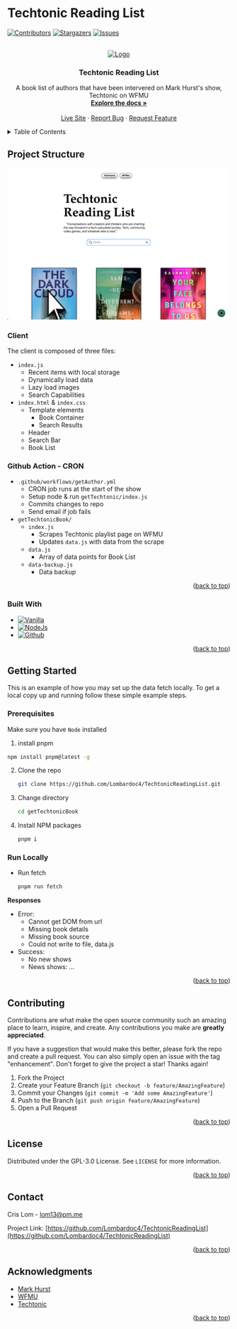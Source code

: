 # Techtonic Reading List
<!-- Improved compatibility of back to top link: See: https://github.com/othneildrew/Best-README-Template/pull/73 -->
<a name="readme-top"></a>
<!--
*** Thanks for checking out the Best-README-Template. If you have a suggestion
*** that would make this better, please fork the repo and create a pull request
*** or simply open an issue with the tag "enhancement".
*** Don't forget to give the project a star!
*** Thanks again! Now go create something AMAZING! :D
-->



<!-- PROJECT SHIELDS -->
<!--
*** I'm using markdown "reference style" links for readability.
*** Reference links are enclosed in brackets [ ] instead of parentheses ( ).
*** See the bottom of this document for the declaration of the reference variables
*** for contributors-url, forks-url, etc. This is an optional, concise syntax you may use.
*** https://www.markdownguide.org/basic-syntax/#reference-style-links
-->
[![Contributors][contributors-shield]][contributors-url]
[![Stargazers][stars-shield]][stars-url]
[![Issues][issues-shield]][issues-url]



<!-- PROJECT LOGO -->
<br />
<div align="center">
  <a href="https://github.com/Lombardoc4/TechtonicReadingList">
    <img src="https://crislombardo.com/digi-art.png" alt="Logo" width="80" height="80">
  </a>

<h3 align="center">Techtonic Reading List</h3>

  <p align="center">
    A book list of authors that have been intervered on Mark Hurst's show, Techtonic on WFMU
    <br />
    <a href="https://github.com/Lombardoc4/TechtonicReadingList"><strong>Explore the docs »</strong></a>
    <br />
    <br />
    <a href="https://lombardoc4.github.io/TechtonicReadingList/">Live Site</a>
    ·
    <a href="https://github.com/Lombardoc4/TechtonicReadingList/issues">Report Bug</a>
    ·
    <a href="https://github.com/Lombardoc4/TechtonicReadingList/issues">Request Feature</a>
  </p>
</div>



<!-- TABLE OF CONTENTS -->
<details>
  <summary>Table of Contents</summary>
  <ol>
    <li>
      <a href="#project-features">Project Feautres</a>
      <ul>
        <li><a href="#built-with">Built With</a></li>
      </ul>
    </li>
    <li>
      <a href="#getting-started">Getting Started</a>
      <ul>
        <li><a href="#prerequisites">Prerequisites</a></li>
        <li><a href="#installation">Installation</a></li>
      </ul>
    </li>
    <li><a href="#usage">Usage</a></li>
    <li><a href="#roadmap">Roadmap</a></li>
    <li><a href="#contributing">Contributing</a></li>
    <li><a href="#license">License</a></li>
    <li><a href="#contact">Contact</a></li>
    <li><a href="#acknowledgments">Acknowledgments</a></li>
  </ol>
</details>



<!-- ABOUT THE PROJECT -->
## Project Structure

[![Landing Screenshot][landing-screenshot]](https://lombardoc4.github.io/TechtonicReadingList/)

### Client

The client is composed of three files:
- `index.js`
    - Recent items with local storage
    - Dynamically load data
    - Lazy load images
    - Search Capabilities
- `index.html` & `index.css`
    - Template elements
      - Book Container
      - Search Results
    - Header
    - Search Bar
    - Book List


### Github Action - CRON
- `.github/workflows/getAuthor.yml`
  - CRON job runs at the start of the show
  - Setup node & run `getTechtonic/index.js`
  - Commits changes to repo
  - Send email if job fails
- `getTechtonicBook/`
  - `index.js`
    - Scrapes Techtonic playlist page on WFMU
    - Updates `data.js` with data from the scrape
  - `data.js`
    - Array of data points for Book List
  - `data-backup.js`
    - Data backup



<p align="right">(<a href="#readme-top">back to top</a>)</p>

### Built With

* [![Vanilla][Javascript.io]][Javascript-url]
* [![NodeJs][Node.js]][Node-url]
* [![Github][Github.io]][Github-url]

<p align="right">(<a href="#readme-top">back to top</a>)</p>



<!-- GETTING STARTED -->
## Getting Started

This is an example of how you may set up the data fetch locally.
To get a local copy up and running follow these simple example steps.

### Prerequisites

Make sure you have `Node` installed
1. install pnpm
  ```sh
  npm install pnpm@latest -g
  ```
2. Clone the repo
   ```sh
   git clone https://github.com/Lombardoc4/TechtonicReadingList.git
   ```
3. Change directory
   ```sh
   cd getTechtonicBook
   ```
4. Install NPM packages
   ```sh
   pnpm i
   ```

### Run Locally

* Run fetch
   ```sh
   pnpm run fetch
   ```

**Responses**
- Error:
  - Cannot get DOM from url
  - Missing book details
  - Missing book source
  - Could not write to file, data.js
- Success:
  - No new shows
  - News shows: ...

<p align="right">(<a href="#readme-top">back to top</a>)</p>



<!-- USAGE EXAMPLES -->
<!-- ## Usage -->
<!--
Use this space to show useful examples of how a project can be used. Additional screenshots, code examples and demos work well in this space. You may also link to more resources.

_For more examples, please refer to the [Documentation](https://example.com)_

<p align="right">(<a href="#readme-top">back to top</a>)</p> -->



<!-- ROADMAP -->
<!-- ## Roadmap -->
<!--
- [ ] Feature 1
- [ ] Feature 2
- [ ] Feature 3
    - [ ] Nested Feature

See the [open issues](https://github.com/Lombardoc4/TechtonicReadingList/issues) for a full list of proposed features (and known issues).

<p align="right">(<a href="#readme-top">back to top</a>)</p> -->



<!-- CONTRIBUTING -->
## Contributing

Contributions are what make the open source community such an amazing place to learn, inspire, and create. Any contributions you make are **greatly appreciated**.

If you have a suggestion that would make this better, please fork the repo and create a pull request. You can also simply open an issue with the tag "enhancement".
Don't forget to give the project a star! Thanks again!

1. Fork the Project
2. Create your Feature Branch (`git checkout -b feature/AmazingFeature`)
3. Commit your Changes (`git commit -m 'Add some AmazingFeature'`)
4. Push to the Branch (`git push origin feature/AmazingFeature`)
5. Open a Pull Request

<p align="right">(<a href="#readme-top">back to top</a>)</p>



<!-- LICENSE -->
## License

Distributed under the GPL-3.0 License. See `LICENSE` for more information.

<p align="right">(<a href="#readme-top">back to top</a>)</p>


<!-- CONTACT -->
## Contact

Cris Lom - lom13@pm.me

Project Link: [https://github.com/Lombardoc4/TechtonicReadingList](https://github.com/Lombardoc4/TechtonicReadingList)

<p align="right">(<a href="#readme-top">back to top</a>)</p>



<!-- ACKNOWLEDGMENTS -->
## Acknowledgments

* [Mark Hurst](https://creativegood.com/mark-hurst/)
* [WFMU](https://www.wfmu.org/)
* [Techtonic](https://www.wfmu.org/playlists/TD)

<p align="right">(<a href="#readme-top">back to top</a>)</p>



<!-- MARKDOWN LINKS & IMAGES -->
<!-- https://www.markdownguide.org/basic-syntax/#reference-style-links -->
[contributors-shield]: https://img.shields.io/github/contributors/Lombardoc4/TechtonicReadingList.svg?style=for-the-badge
[contributors-url]: https://github.com/Lombardoc4/TechtonicReadingList/graphs/contributors
[forks-shield]: https://img.shields.io/github/forks/Lombardoc4/TechtonicReadingList.svg?style=for-the-badge
[forks-url]: https://github.com/Lombardoc4/TechtonicReadingList/network/members
[stars-shield]: https://img.shields.io/github/stars/Lombardoc4/TechtonicReadingList.svg?style=for-the-badge
[stars-url]: https://github.com/Lombardoc4/TechtonicReadingList/stargazers
[issues-shield]: https://img.shields.io/github/issues/Lombardoc4/TechtonicReadingList.svg?style=for-the-badge
[issues-url]: https://github.com/Lombardoc4/TechtonicReadingList/issues
[landing-screenshot]: img/landing.png
[Github.io]: https://img.shields.io/badge/Github%20Actions-000000?style=for-the-badge&logo=githubactions&logoColor=white
[Github-url]: https://github.com/Lombardoc4/TechtonicReadingList/actions
[Node.js]: https://img.shields.io/badge/NodeJs-339933?style=for-the-badge&logo=nodedotjs&logoColor=white
[Node-url]: https://nodejs.org/en
[Javascript.io]: https://img.shields.io/badge/JavaScript-grey?style=for-the-badge&logo=javascript
[Javascript-url]: https://developer.mozilla.org/en-US/docs/Learn/JavaScript